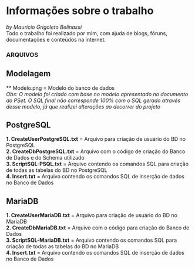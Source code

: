 # Informações sobre o trabalho
_by Maurício Grigoleto Belinassi_  
Todo o trabalho foi realizado por mim, com ajuda de blogs, fóruns, documentações e conteúdos na internet.  <br/>


### ARQUIVOS    <br/>

## Modelagem  <br/>

** Modelo.png = Modelo do banco de dados  
_Obs: O modelo foi criado com base no modelo apresentado no documento do PSet. O SQL final não corresponde 100% com o SQL gerado através desse modelo, já que realizei alterações ao decorrer do projeto_

## PostgreSQL  <br/>  

**1. CreateUserPostgreSQL.txt** = Arquivo para criação de usuário do BD no PostgreSQL  
**2. CreateDbPostgreSQL.txt** = Arquivo com o código de criação do Banco de Dados e do Schema utilizado   
**3. ScriptSQL-PSQL.txt** = Arquivo contendo os comandos SQL para criação de todas as tabelas do BD no PostgreSQL  
**4. Insert.txt** = Arquivo contendo os comandos SQL de inserção de dados no Banco de Dados 

## MariaDB  <br/>

**1. CreateUserMariaDB.txt** = Arquivo para criação de usuário do BD no MariaDB  
**2. CreateDbMariaDB.txt** = Arquivo com o código para criação do Banco de Dados  
**3. ScriptSQL-MariaDB.txt** = Arquivo contendo os comandos SQL para criação de todas as tabelas do BD no MariaDB   
**4. Insert.txt** = Arquivo contendo os comandos SQL de inserção de dados no Banco de Dados

